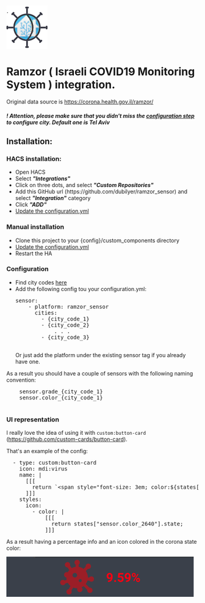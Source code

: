 ![](https://github.com/dubilyer/ramzor_sensor/blob/readme/ramzor1.png?raw=true)

<h1>Ramzor ( Israeli COVID19 Monitoring System ) integration.</h1>

Original data source is https://corona.health.gov.il/ramzor/

<h4><i>! Attention, please make sure that you didn't miss the <a href=#config>configuration step</a> to configure city. Default one is Tel Aviv</i></h4>

<h2>Installation:</h2>

<h3>HACS installation:</h3>
<ul>
    <li>Open HACS</li>
    <li>Select  <b><i>"Integrations"</i></b></li>
    <li>Click on three dots, and select  <b><i>"Custom Repositories"</i></b></li>
    <li>Add this GitHub url (<a>https://github.com/dubilyer/ramzor_sensor</a>) and select <b><i>"Integration"</i></b> category </li>
    <li>Click  <b><i>"ADD"</i></b></li>
    <li><a href="#config">Update the configuration.yml</a></li>
</ul>
<h3>Manual installation</h3>
<ul>
    <li>Clone this project to your {config}/custom_components directory</li>
    <li><a href="#config">Update the configuration.yml</a></li>
    <li>Restart the HA</li>
</ul>

<h3 id=config>Configuration</h3>
<ul>
<li>Find city codes <a href="https://github.com/dubilyer/ramzor_sensor/tree/master/city_scrapper/cities.csv">here</a></li>
    <li>Add the following config tou your configuration.yml:
        <pre>
sensor:
    - platform: ramzor_sensor
      cities: 
        - {city_code_1}
        - {city_code_2}
            . . .
        - {city_code_3}
        </pre>
    Or just add the platform under the existing sensor tag if you already have one.
    </li>
</ul>

As a result you should have a couple of sensors with the following naming convention:
 <pre>
    sensor.grade_{city_code_1}
    sensor.color_{city_code_1}
 </pre>

<h3 id=config>UI representation</h3>

I really love the idea of using it with `custom:button-card` (https://github.com/custom-cards/button-card).

That's an example of the config:

<pre>
  - type: custom:button-card
    icon: mdi:virus
    name: |
      [[[
        return `&ltspan style="font-size: 3em; color:${states['sensor.color_2640'].state}"&gt${states["sensor.grade_2640"].state}%&lt/span&gt`;
      ]]]
    styles:
      icon:
        - color: |
            [[[
              return states["sensor.color_2640"].state;
            ]]]
</pre>

As a result having a percentage info and an icon colored in the corona state color:

![](https://github.com/dubilyer/ramzor_sensor/blob/master/card.png?raw=true)
